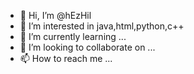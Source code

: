 - 👋 Hi, I’m @hEzHil
- 👀 I’m interested in java,html,python,c++
- 🌱 I’m currently learning ...
- 💞️ I’m looking to collaborate on ...
- 📫 How to reach me ...

<!---
hEzHil/hEzHil is a ✨ special ✨ repository because its `README.md` (this file) appears on your GitHub profile.
You can click the Preview link to take a look at your changes.
--->
